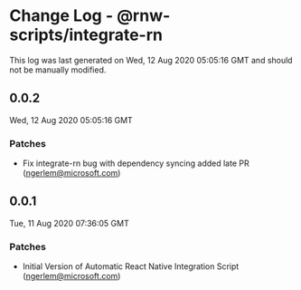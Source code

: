 # Change Log - @rnw-scripts/integrate-rn

This log was last generated on Wed, 12 Aug 2020 05:05:16 GMT and should not be manually modified.

<!-- Start content -->

## 0.0.2

Wed, 12 Aug 2020 05:05:16 GMT

### Patches

- Fix integrate-rn bug with dependency syncing added late PR (ngerlem@microsoft.com)

## 0.0.1

Tue, 11 Aug 2020 07:36:05 GMT

### Patches

- Initial Version of Automatic React Native Integration Script (ngerlem@microsoft.com)
